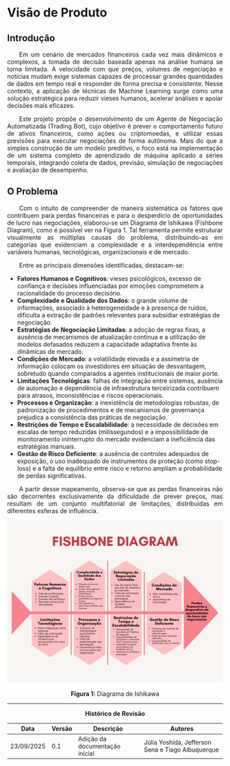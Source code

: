 # Visão de Produto

## Introdução

<p style="text-align: justify; text-indent: 2em;">Em um cenário de mercados financeiros cada vez mais dinâmicos e complexos, a tomada de decisão baseada apenas na análise humana se torna limitada. A velocidade com que preços, volumes de negociação e notícias mudam exige sistemas capazes de processar grandes quantidades de dados em tempo real e responder de forma precisa e consistente. Nesse contexto, a aplicação de técnicas de Machine Learning surge como uma solução estratégica para reduzir vieses humanos, acelerar análises e apoiar decisões mais eficazes.</p>

<p style="text-align: justify; text-indent: 2em;">Este projeto propõe o desenvolvimento de um Agente de Negociação Automatizada (Trading Bot), cujo objetivo é prever o comportamento futuro de ativos financeiros, como ações ou criptomoedas, e utilizar essas previsões para executar negociações de forma autônoma. Mais do que a simples construção de um modelo preditivo, o foco está na implementação de um sistema completo de aprendizado de máquina aplicado a séries temporais, integrando coleta de dados, previsão, simulação de negociações e avaliação de desempenho.</p>

## O Problema

<p style="text-align: justify; text-indent: 2em;">Com o intuito de compreender de maneira sistemática os fatores que contribuem para perdas financeiras e para o desperdício de oportunidades de lucro nas negociações, elaborou-se um Diagrama de Ishikawa (Fishbone Diagram), como é possível ver na Figura 1. Tal ferramenta permite estruturar visualmente as múltiplas causas do problema, distribuindo-as em categorias que evidenciam a complexidade e a interdependência entre variáveis humanas, tecnológicas, organizacionais e de mercado.</p>

<p style="text-align: justify; text-indent: 2em;">Entre as principais dimensões identificadas, destacam-se:</p>

- **Fatores Humanos e Cognitivos**: vieses psicológicos, excesso de confiança e decisões influenciadas por emoções comprometem a racionalidade do processo decisório.
- **Complexidade e Qualidade dos Dados**: o grande volume de informações, associado à heterogeneidade e à presença de ruídos, dificulta a extração de padrões relevantes para subsidiar estratégias de negociação.
- **Estratégias de Negociação Limitadas**: a adoção de regras fixas, a ausência de mecanismos de atualização contínua e a utilização de modelos defasados reduzem a capacidade adaptativa frente às dinâmicas de mercado.
- **Condições de Mercado**: a volatilidade elevada e a assimetria de informação colocam os investidores em situação de desvantagem, sobretudo quando comparados a agentes institucionais de maior porte.
- **Limitações Tecnológicas**: falhas de integração entre sistemas, ausência de automação e dependência de infraestrutura terceirizada contribuem para atrasos, inconsistências e riscos operacionais.
- **Processos e Organização**: a inexistência de metodologias robustas, de padronização de procedimentos e de mecanismos de governança prejudica a consistência das práticas de negociação.
- **Restrições de Tempo e Escalabilidade**: a necessidade de decisões em escalas de tempo reduzidas (milissegundos) e a impossibilidade de monitoramento ininterrupto do mercado evidenciam a ineficiência das estratégias manuais.
- **Gestão de Risco Deficiente**: a ausência de controles adequados de exposição, o uso inadequado de instrumentos de proteção (como stop-loss) e a falta de equilíbrio entre risco e retorno ampliam a probabilidade de perdas significativas.

<p style="text-align: justify; text-indent: 2em;">A partir desse mapeamento, observa-se que as perdas financeiras não são decorrentes exclusivamente da dificuldade de prever preços, mas resultam de um conjunto multifatorial de limitações, distribuídas em diferentes esferas de influência.</p>

<div align="center">
    <img src="https://raw.githubusercontent.com/unb-Sistemas-de-Machine-learning/grupo06-trading-bot/refs/heads/gh-pages/docs/images/fishbone.png" alt="Diagrama de Ishikawa">
    <p style="text-align: center"><b>Figura 1:</b> Diagrama de Ishikawa</p>
</div>

----

<div align="center">

<p style="text-align: center"><b>Histórico de Revisão</b></p>

|Data|Versão|Descrição|Autores|
|-|-|-|-|
|23/09/2025|0.1|Adição da documentação inicial|Júlia Yoshida, Jefferson Sena e Tiago Albuquerque|

</div>
